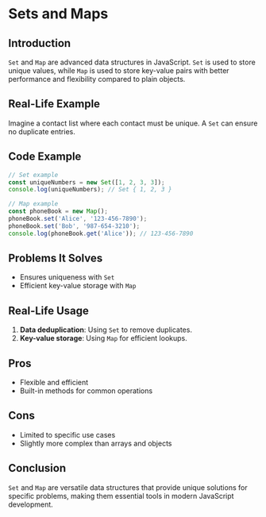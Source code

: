 # Sets and Maps

## Introduction
`Set` and `Map` are advanced data structures in JavaScript. `Set` is used to store unique values, while `Map` is used to store key-value pairs with better performance and flexibility compared to plain objects.

## Real-Life Example
Imagine a contact list where each contact must be unique. A `Set` can ensure no duplicate entries.

## Code Example
```javascript
// Set example
const uniqueNumbers = new Set([1, 2, 3, 3]);
console.log(uniqueNumbers); // Set { 1, 2, 3 }

// Map example
const phoneBook = new Map();
phoneBook.set('Alice', '123-456-7890');
phoneBook.set('Bob', '987-654-3210');
console.log(phoneBook.get('Alice')); // 123-456-7890
```

## Problems It Solves
- Ensures uniqueness with `Set`
- Efficient key-value storage with `Map`

## Real-Life Usage
1. **Data deduplication**: Using `Set` to remove duplicates.
2. **Key-value storage**: Using `Map` for efficient lookups.

## Pros
- Flexible and efficient
- Built-in methods for common operations

## Cons
- Limited to specific use cases
- Slightly more complex than arrays and objects

## Conclusion
`Set` and `Map` are versatile data structures that provide unique solutions for specific problems, making them essential tools in modern JavaScript development.

